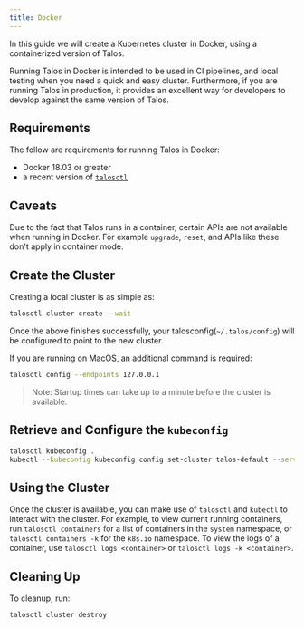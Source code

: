 ```yaml
---
title: Docker
---
```


In this guide we will create a Kubernetes cluster in Docker, using a containerized version of Talos.

Running Talos in Docker is intended to be used in CI pipelines, and local testing when you need a quick and easy cluster.
Furthermore, if you are running Talos in production, it provides an excellent way for developers to develop against the same version of Talos.

## Requirements

The follow are requirements for running Talos in Docker:

- Docker 18.03 or greater
- a recent version of [`talosctl`](https://github.com/talos-systems/talos/releases)

## Caveats

Due to the fact that Talos runs in a container, certain APIs are not available when running in Docker.
For example `upgrade`, `reset`, and APIs like these don't apply in container mode.

## Create the Cluster

Creating a local cluster is as simple as:

```bash
talosctl cluster create --wait
```

Once the above finishes successfully, your talosconfig(`~/.talos/config`) will be configured to point to the new cluster.

If you are running on MacOS, an additional command is required:

```bash
talosctl config --endpoints 127.0.0.1
```

> Note: Startup times can take up to a minute before the cluster is available.

## Retrieve and Configure the `kubeconfig`

```bash
talosctl kubeconfig .
kubectl --kubeconfig kubeconfig config set-cluster talos-default --server https://127.0.0.1:6443
```

## Using the Cluster

Once the cluster is available, you can make use of `talosctl` and `kubectl` to interact with the cluster.
For example, to view current running containers, run `talosctl containers` for a list of containers in the `system` namespace, or `talosctl containers -k` for the `k8s.io` namespace.
To view the logs of a container, use `talosctl logs <container>` or `talosctl logs -k <container>`.

## Cleaning Up

To cleanup, run:

```bash
talosctl cluster destroy
```
